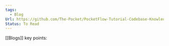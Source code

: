 ```yaml
---
tags:
  - Blog
Url: https://github.com/The-Pocket/PocketFlow-Tutorial-Codebase-Knowledge?utm_source=hackernewsletter&utm_medium=email&utm_term=show_hn
Status: To Read
---
```

[[Blogs]]
key points: